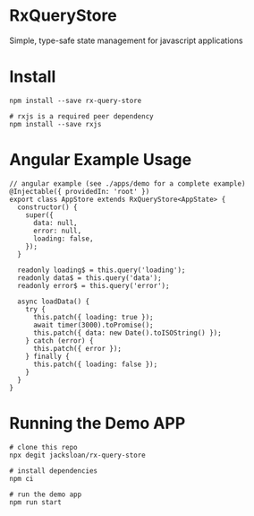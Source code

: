

# RxQueryStore

Simple, type-safe state management for javascript applications

# Install
```
npm install --save rx-query-store

# rxjs is a required peer dependency
npm install --save rxjs
```

# Angular Example Usage
```
// angular example (see ./apps/demo for a complete example)
@Injectable({ providedIn: 'root' })
export class AppStore extends RxQueryStore<AppState> {
  constructor() {
    super({
      data: null,
      error: null,
      loading: false,
    });
  }

  readonly loading$ = this.query('loading');
  readonly data$ = this.query('data');
  readonly error$ = this.query('error');

  async loadData() {
    try {
      this.patch({ loading: true });
      await timer(3000).toPromise();
      this.patch({ data: new Date().toISOString() });
    } catch (error) {
      this.patch({ error });
    } finally {
      this.patch({ loading: false });
    }
  }
}
```

# Running the Demo APP
```
# clone this repo
npx degit jacksloan/rx-query-store

# install dependencies
npm ci

# run the demo app
npm run start
```